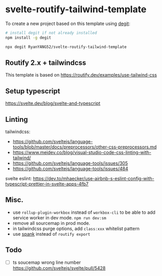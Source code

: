 # svelte-routify-tailwind-template

To create a new project based on this template using [degit](https://github.com/Rich-Harris/degit):

```bash
# install degit if not already installed
npm install -g degit

npx degit RyanYANG52/svelte-routify-tailwind-template 
```

## Routify 2.x + tailwindcss

This template is based on https://routify.dev/examples/use-tailwind-css

## Setup typescript
https://svelte.dev/blog/svelte-and-typescript

## Linting
tailwindcss:
- https://github.com/sveltejs/language-tools/blob/master/docs/preprocessors/other-css-preprocessors.md
- https://www.meidev.co/blog/visual-studio-code-css-linting-with-tailwind/
- https://github.com/sveltejs/language-tools/issues/305
- https://github.com/sveltejs/language-tools/issues/484

svelte eslint: https://dev.to/mhaecker/use-airbnb-s-eslint-config-with-typescript-prettier-in-svelte-apps-4fb7

## Misc.
- use `rollup-plugin-workbox` instead of `workbox-cli` to be able to add service worker in dev mode. `npm run dev:sm`
- remove all sourcemap in prod mode.
- in tailwindcss purge options, add `class:xxx` whitelist pattern
- use [spank](https://github.com/roxiness/spank) instead of `routify export`
## Todo

- [ ] ts soucemap wrong line number https://github.com/sveltejs/svelte/pull/5428